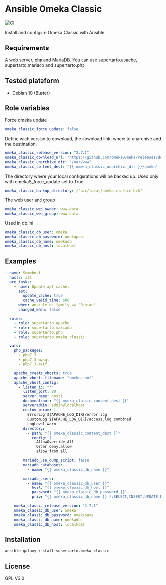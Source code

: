 # Ansible Omeka Classic
[![CI](https://github.com/supertarto/ansible-omeka-classic/workflows/CI/badge.svg?event=push)](https://github.com/supertarto/ansible-omeka-classic/actions?query=workflow%3ACI)

Install and configure Omeka Classic with Ansible.


## Requirements
A web server, php and MariaDB. You can use supertarto.apache, supertarto.mariadb and supertarto.php

## Tested plateform
* Debian 10 (Buster)

## Role variables
Force omeka update
```yml
omeka_classic_force_update: false
```
Define wich version to download, the download link, where to unarchive and the destination.
```yml
omeka_classic_release_version: "2.7.1"
omeka_classic_download_url: "https://github.com/omeka/Omeka/releases/download/v{{ omeka_classic_release_version }}/omeka-{{ omeka_classic_release_version }}.zip"
omeka_classic_unarchive_dir: "/var/www"
omeka_classic_content_dest: "{{ omeka_classic_unarchive_dir }}/omeka"
```
The directory where your local configurations will be backed up. Used only with omekaS_force_update set to True
```yml
omeka_classic_backup_directory: /"usr/local/omeka-classic-bck"
```
The web user and group
```yml
omeka_classic_web_owner: www-data
omeka_classic_web_group: www-data
```
Used in db.ini
```yml
omeka_classic_db_user: omeka
omeka_classic_db_password: omekapass
omeka_classic_db_name: omekadb
omeka_classic_db_host: localhost
```

## Examples
```yml
- name: Somehost
  hosts: all
  pre_tasks:
    - name: Update apt cache.
      apt:
        update_cache: true
        cache_valid_time: 600
      when: ansible_os_family == 'Debian'
      changed_when: false

  roles:
    - role: supertarto.apache
    - role: supertarto.mariadb
    - role: supertarto.php
    - role: supertarto.omeka_classic

  vars:
    php_packages:
      - php7.3
      - php7.3-mysql
      - php7.3-exif

    apache_create_vhosts: true
    apache_vhosts_filename: "omeka.conf"
    apache_vhost_config:
      - listen_ip: "*"
        listen_port: 80
        server_name: host1
        documentroot: "{{ omeka_classic_content_dest }}"
        serveradmin: admin@localhost
        custom_param: |
          ErrorLog ${APACHE_LOG_DIR}/error.log
          CustomLog ${APACHE_LOG_DIR}/access.log combined
          LogLevel warn
        directory:
          - path: "{{ omeka_classic_content_dest }}"
            config: |
              AllowOverride All
              Order deny,allow
              allow from all

        mariadb_use_dump_script: false
        mariadb_databases:
          - name: "{{ omeka_classic_db_name }}"

        mariadb_users:
          - name: "{{ omeka_classic_db_user }}"
            host: "{{ omeka_classic_db_host }}"
            password: "{{ omeka_classic_db_password }}"
            priv: "{{ omeka_classic_db_name }}.*:SELECT,INSERT,UPDATE,DELETE,CREATE,DROP,ALTER,CREATE TEMPORARY TABLES,LOCK TABLES"

    omeka_classic_release_version: "2.7.1"
    omeka_classic_db_user: omeka
    omeka_classic_db_password: omekapass
    omeka_classic_db_name: omekadb
    omeka_classic_db_host: localhost
```

## Installation
```
ansible-galaxy install supertarto.omeka_classic
```
## License
GPL V3.0
